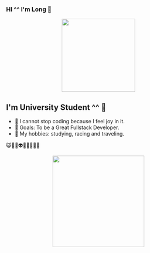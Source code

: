 ### HI ^^ I'm Long 👋
<div id="header" align="center">
  <img src="https://media.giphy.com/media/ES4Vcv8zWfIt2/giphy.gif" width="200"/>
</div>



## I'm University Student ^^ 💛
- 🥰 I cannot stop coding because I feel joy in it.
- 💎 Goals: To be a Great Fullstack Developer.
- 🤞 My hobbies: studying, racing and traveling.

😺👹👺👽👻🤡👾🙉🤖
<div id="header" align="center">
  <img src="https://media.giphy.com/media/VhRU9RvKZWKujYXhlJ/giphy.gif" width="250"/>
</div>



<br/>


